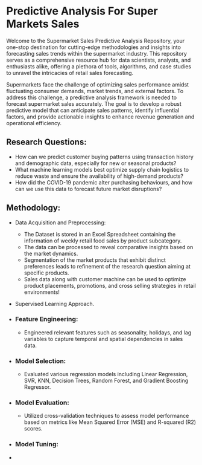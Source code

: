 # Predictive Analysis For Super Markets Sales

Welcome to the Supermarket Sales Predictive Analysis Repository, your one-stop destination for cutting-edge methodologies and insights into forecasting sales trends within the supermarket industry. This repository serves as a comprehensive resource hub for data scientists, analysts, and enthusiasts alike, offering a plethora of tools, algorithms, and case studies to unravel the intricacies of retail sales forecasting.

  Supermarkets face the challenge of optimizing sales performance amidst fluctuating consumer demands, market trends, and external factors. To address this challenge, a predictive analysis framework is needed to forecast supermarket sales accurately. The goal is to develop a robust predictive model that can anticipate sales patterns, identify influential factors, and provide actionable insights to enhance revenue generation and operational efficiency.

## Research Questions: 
- How can we predict customer buying patterns using transaction history and demographic data, especially for new or seasonal products?
- What machine learning models best optimize supply chain logistics to reduce waste and ensure the availability of high-demand products?
- How did the COVID-19 pandemic alter purchasing behaviours, and how can we use this data to forecast future market disruptions?

## Methodology: 
- Data Acquisition and Preprocessing:
  - The Dataset is stored in an Excel Spreadsheet containing the information of weekly retail food sales by product subcategory.
  - The data can be processed to reveal comparative insights based on  the market dynamics.
  - Segmentation of the market products that exhibit distinct preferences leads to refinement of the research question aiming at specific products.
  - Sales data along with customer machine can be used to optimize product placements, promotions, and cross selling strategies in retail environments!

- Supervised Learning Approach.
- ### Feature Engineering:
  - Engineered relevant features such as seasonality, holidays, and lag variables to capture temporal and spatial dependencies in sales data. 
- ### Model Selection:
  - Evaluated various regression models including Linear Regression, SVR, KNN, Decision Trees, Random Forest, and Gradient Boosting Regressor. 
- ### Model Evaluation:
  - Utilized cross-validation techniques to assess model performance based on metrics like Mean Squared Error (MSE) and R-squared (R2) scores. 
- ### Model Tuning:
- 

